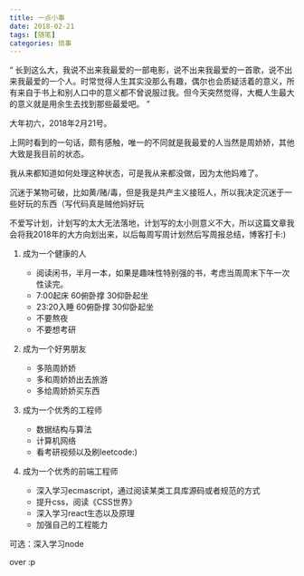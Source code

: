 ```yaml
---
title: 一点小事
date: 2018-02-21
tags: [随笔]
categories: 琐事
---
```


“ 长到这么大，我说不出来我最爱的一部电影，说不出来我最爱的一首歌，说不出来我最爱的一个人。时常觉得人生其实没那么有趣，偶尔也会质疑活着的意义，所有来自于书上和别人口中的意义都不曾说服过我。但今天突然觉得，大概人生最大的意义就是用余生去找到那些最爱吧。 ”

大年初六，2018年2月21号。

上网时看到的一句话，颇有感触，唯一的不同就是我最爱的人当然是周娇娇，其他大致是我目前的状态。

我从来都知道如何处理这种状态，可是我从来都没做，因为太他妈难了。

沉迷于某物可破，比如黄/赌/毒，但是我是共产主义接班人，所以我决定沉迷于一些好玩的东西（写代码真是贼他妈好玩

不爱写计划，计划写的太大无法落地，计划写的太小则意义不大，所以这篇文章我会将我2018年的大方向划出来，以后每周写周计划然后写周报总结，博客打卡:)

1. 成为一个健康的人
    * 阅读闲书，半月一本，如果是趣味性特别强的书，考虑当周周末下午一次性读完。
    * 7:00起床 60俯卧撑 30仰卧起坐
    * 23:20入睡 60俯卧撑 30仰卧起坐
    * 不要熬夜
    * 不要想考研

2. 成为一个好男朋友
    * 多陪周娇娇
    * 多和周娇娇出去旅游
    * 多给周娇娇买东西

3. 成为一个优秀的工程师
    * 数据结构与算法
    * 计算机网络
    * 看考研视频以及刷leetcode:)

4. 成为一个优秀的前端工程师
    * 深入学习ecmascript，通过阅读某类工具库源码或者规范的方式
    * 提升css，阅读《CSS世界》
    * 深入学习react生态以及原理
    * 加强自己的工程能力

可选：深入学习node

over :p
